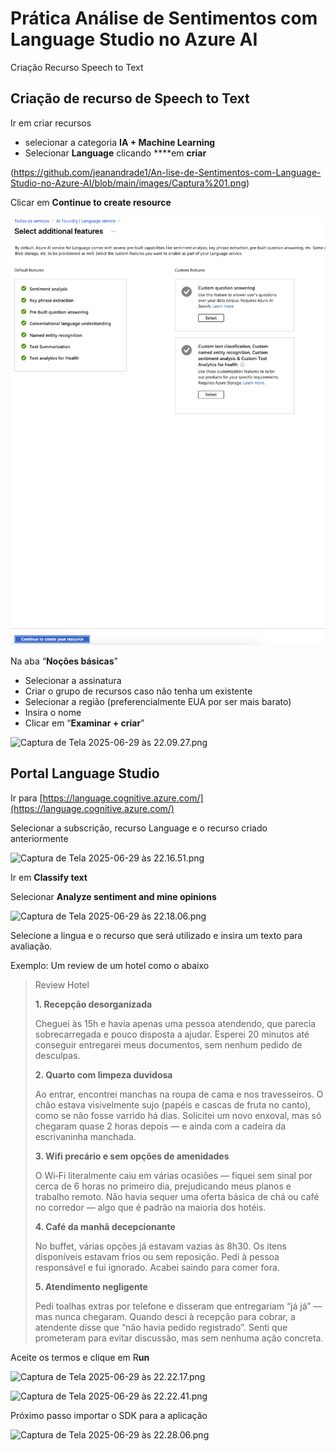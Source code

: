 # Prática Análise de Sentimentos com Language Studio no Azure AI

Criação Recurso Speech to Text

## Criação de recurso de Speech to Text

Ir em criar recursos

- selecionar a categoria **IA + Machine Learning**
- Selecionar **Language** clicando ****em **criar**

(https://github.com/jeanandrade1/An-lise-de-Sentimentos-com-Language-Studio-no-Azure-AI/blob/main/images/Captura%201.png)

Clicar em **Continue to create resource**

![Captura de Tela 2025-06-29 às 22.06.05.png](https://github.com/jeanandrade1/An-lise-de-Sentimentos-com-Language-Studio-no-Azure-AI/blob/main/images/Captura%202.png)

Na aba “**Noções básicas**”

- Selecionar a assinatura
- Criar o grupo de recursos caso não tenha um existente
- Selecionar a região (preferencialmente EUA por ser mais barato)
- Insira o nome
- Clicar em “**Examinar + criar**”

![Captura de Tela 2025-06-29 às 22.09.27.png]([Pra%CC%81tica%20Ana%CC%81lise%20de%20Sentimentos%20com%20Language%20Stud%2022220fca93d1803ba176d3e99d16995a/Captura_de_Tela_2025-06-29_as_22.09.27.png](https://github.com/jeanandrade1/An-lise-de-Sentimentos-com-Language-Studio-no-Azure-AI/blob/main/images/Captura%203.png))

## Portal Language Studio

Ir para [https://language.cognitive.azure.com/](https://language.cognitive.azure.com/)

Selecionar a subscrição, recurso Language e o recurso criado anteriormente

![Captura de Tela 2025-06-29 às 22.16.51.png]([Pra%CC%81tica%20Ana%CC%81lise%20de%20Sentimentos%20com%20Language%20Stud%2022220fca93d1803ba176d3e99d16995a/Captura_de_Tela_2025-06-29_as_22.16.51.png](https://github.com/jeanandrade1/An-lise-de-Sentimentos-com-Language-Studio-no-Azure-AI/blob/main/images/Captura%204.png))

Ir em **Classify text**

Selecionar **Analyze sentiment and mine opinions**

![Captura de Tela 2025-06-29 às 22.18.06.png]([Pra%CC%81tica%20Ana%CC%81lise%20de%20Sentimentos%20com%20Language%20Stud%2022220fca93d1803ba176d3e99d16995a/Captura_de_Tela_2025-06-29_as_22.18.06.png](https://github.com/jeanandrade1/An-lise-de-Sentimentos-com-Language-Studio-no-Azure-AI/blob/main/images/Captura%205.png))

Selecione a lingua e o recurso que será utilizado e insira um texto para avaliação. 

Exemplo: Um review de um hotel como o abaixo

> Review Hotel
> 
> 
> **1. Recepção desorganizada**
> 
> Cheguei às 15h e havia apenas uma pessoa atendendo, que parecia sobrecarregada e pouco disposta a ajudar. Esperei 20 minutos até conseguir entregarei meus documentos, sem nenhum pedido de desculpas.
> 
> **2. Quarto com limpeza duvidosa**
> 
> Ao entrar, encontrei manchas na roupa de cama e nos travesseiros. O chão estava visivelmente sujo (papéis e cascas de fruta no canto), como se não fosse varrido há dias. Solicitei um novo enxoval, mas só chegaram quase 2 horas depois — e ainda com a cadeira da escrivaninha manchada.
> 
> **3. Wifi precário e sem opções de amenidades**
> 
> O Wi‑Fi literalmente caiu em várias ocasiões — fiquei sem sinal por cerca de 6 horas no primeiro dia, prejudicando meus planos e trabalho remoto. Não havia sequer uma oferta básica de chá ou café no corredor — algo que é padrão na maioria dos hotéis.
> 
> **4. Café da manhã decepcionante**
> 
> No buffet, várias opções já estavam vazias às 8h30. Os itens disponíveis estavam frios ou sem reposição. Pedi à pessoa responsável e fui ignorado. Acabei saindo para comer fora.
> 
> **5. Atendimento negligente**
> 
> Pedi toalhas extras por telefone e disseram que entregariam “já já” — mas nunca chegaram. Quando desci à recepção para cobrar, a atendente disse que “não havia pedido registrado”. Senti que prometeram para evitar discussão, mas sem nenhuma ação concreta.
> 

Aceite os termos e clique em R**un**

![Captura de Tela 2025-06-29 às 22.22.17.png]([Pra%CC%81tica%20Ana%CC%81lise%20de%20Sentimentos%20com%20Language%20Stud%2022220fca93d1803ba176d3e99d16995a/Captura_de_Tela_2025-06-29_as_22.22.17.png](https://github.com/jeanandrade1/An-lise-de-Sentimentos-com-Language-Studio-no-Azure-AI/blob/main/images/Captura%206.png))

![Captura de Tela 2025-06-29 às 22.22.41.png]([Pra%CC%81tica%20Ana%CC%81lise%20de%20Sentimentos%20com%20Language%20Stud%2022220fca93d1803ba176d3e99d16995a/Captura_de_Tela_2025-06-29_as_22.22.41.png](https://github.com/jeanandrade1/An-lise-de-Sentimentos-com-Language-Studio-no-Azure-AI/blob/main/images/Captura%207.png))

Próximo passo importar o SDK para a aplicação

![Captura de Tela 2025-06-29 às 22.28.06.png](Pra%CC%81tica%20Ana%CC%81lise%20de%20Sentimentos%20com%20Language%20Stud%2022220fca93d1803ba176d3e99d16995a/Captura_de_Tela_2025-06-29_as_22.28.06.png)
